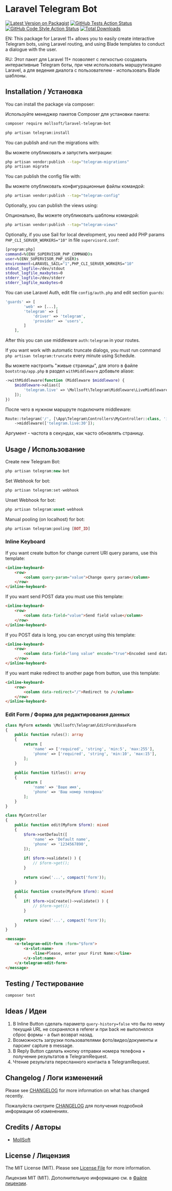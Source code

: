 # Laravel Telegram Bot

[![Latest Version on Packagist](https://img.shields.io/packagist/v/mollsoft/laravel-telegram-bot.svg?style=flat-square)](https://packagist.org/packages/mollsoft/laravel-telegram-bot)
[![GitHub Tests Action Status](https://img.shields.io/github/actions/workflow/status/mollsoft/laravel-telegram-bot/run-tests.yml?branch=main&label=tests&style=flat-square)](https://github.com/mollsoft/laravel-telegram-bot/actions?query=workflow%3Arun-tests+branch%3Amain)
[![GitHub Code Style Action Status](https://img.shields.io/github/actions/workflow/status/mollsoft/laravel-telegram-bot/fix-php-code-style-issues.yml?branch=main&label=code%20style&style=flat-square)](https://github.com/mollsoft/laravel-telegram-bot/actions?query=workflow%3A"Fix+PHP+code+style+issues"+branch%3Amain)
[![Total Downloads](https://img.shields.io/packagist/dt/mollsoft/laravel-telegram-bot.svg?style=flat-square)](https://packagist.org/packages/mollsoft/laravel-telegram-bot)

EN: This package for Laravel 11+ allows you to easily create interactive Telegram bots, using Laravel routing, and using Blade templates to conduct a dialogue with the user.

RU: Этот пакет для Laravel 11+ позволяет с легкостью создавать интерактивные Telegram боты, при чем использовать маршрутизацию Laravel, а для ведения диалога с пользователем - использовать Blade шаблоны.

## Installation / Установка

You can install the package via composer:

Используйте менеджер пакетов Composer для установки пакета:

```bash
composer require mollsoft/laravel-telegram-bot
```

```bash
php artisan telegram:install
```

You can publish and run the migrations with:

Вы можете опубликовать и запустить миграции:

```bash
php artisan vendor:publish --tag="telegram-migrations"
php artisan migrate
```

You can publish the config file with:

Вы можете опубликовать конфигурационные файлы командой:

```bash
php artisan vendor:publish --tag="telegram-config"
```

Optionally, you can publish the views using:

Опционально, Вы можете опубликовать шаблоны командой:

```bash
php artisan vendor:publish --tag="telegram-views"
```

Optionally, if you use Sail for local development, you need add PHP params `PHP_CLI_SERVER_WORKERS="10"` in file `supervisord.conf`:
```bash
[program:php]
command=%(ENV_SUPERVISOR_PHP_COMMAND)s
user=%(ENV_SUPERVISOR_PHP_USER)s
environment=LARAVEL_SAIL="1",PHP_CLI_SERVER_WORKERS="10"
stdout_logfile=/dev/stdout
stdout_logfile_maxbytes=0
stderr_logfile=/dev/stderr
stderr_logfile_maxbytes=0
```

You can use Laravel Auth, edit file `config/auth.php` and edit section `guards`:
```php
'guards' => [
        'web' => [...],
        'telegram' => [
            'driver' => 'telegram',
            'provider' => 'users',
        ]
    ],
```

After this you can use middleware `auth:telegram` in your routes.

If you want work with automatic truncate dialogs, you must run command `php artisan telegram:truncate` every minute using Schedule.

Вы можете настроить "живые страницы", для этого в файле `bootstrap/app.php` в раздел `withMiddleware` добавьте aliase:
```php
->withMiddleware(function (Middleware $middleware) {
    $middleware->alias([
        'telegram.live' => \Mollsoft\Telegram\Middleware\LiveMiddleware::class,
    ]);
})
```

После чего в нужном маршруте подключите middleware:
```php
Route::telegram('/', [\App\Telegram\Controllers\MyController::class, 'index'])
    ->middleware(['telegram.live:30']);
```

Аргумент - частота в секундах, как часто обновлять страницу.


## Usage / Использование

Create new Telegram Bot:

```php
php artisan telegram:new-bot
```


Set Webhook for bot:

```php
php artisan telegram:set-webhook
```


Unset Webhook for bot:

```php
php artisan telegram:unset-webhook
```


Manual pooling (on localhost) for bot:

```php
php artisan telegram:pooling [BOT_ID]
```


### Inline Keyboard

If you want create button for change current URI query params, use this template:

```html
<inline-keyboard>
    <row>
        <column query-param="value">Change query param</column>
    </row>
</inline-keyboard>
```

If you want send POST data you must use this template:

```html
<inline-keyboard>
    <row>
        <column data-field="value">Send field value</column>
    </row>
</inline-keyboard>
```

If you POST data is long, you can encrypt using this template:

```html
<inline-keyboard>
    <row>
        <column data-field="long value" encode="true">Encoded send data</column>
    </row>
</inline-keyboard>
```

If you want make redirect to another page from button, use this template:

```html
<inline-keyboard>
    <row>
        <column data-redirect="/">Redirect to /</column>
    </row>
</inline-keyboard>
```

### Edit Form / Форма для редактирования данных

```php
class MyForm extends \Mollsoft\Telegram\EditForm\BaseForm 
{
    public function rules(): array
    {
        return [
            'name' => ['required', 'string', 'min:5', 'max:255'],
            'phone' => ['required', 'string', 'min:10', 'max:15'],
        ];
    }
    
    public function titles(): array
    {
        return [
            'name' => 'Ваше имя',
            'phone' => 'Ваш номер телефона'
        ];
    }
}
```

```php
class MyController 
{
    public function edit(MyForm $form): mixed
    {
        $form->setDefault([
            'name' => 'Default name',
            'phone' => '1234567890',
        ]);
        
        if( $form->validate() ) {
            // $form->get();
        }
        
        return view('...', compact('form'));
    }
    
    public function create(MyForm $form): mixed
    {
        if( $form->isCreate()->validate() ) {
            // $form->get();
        }
        
        return view('...', compact('form'));
    }
}
```

```html
<message>
    <x-telegram-edit-form :form="$form">
        <x-slot:name>
            <line>Please, enter your First Name:</line>
        </x-slot:name>
    </x-telegram-edit-form>
</message>
```

## Testing / Тестирование

```bash
composer test
```

## Ideas / Идеи

1. В Inline Button сделать параметр `query-history=false` что бы по нему текущий URL не сохранялся в referer и при back не выполнялся сброс формы - а был возврат назад.
2. Возможность загрузки пользователями фото/видео/документы и парсинг capture в message.
3. В Reply Button сделать кнопку отправки номера телефона + получение результатов в TelegramRequest.
4. Чтение результата пересланного контакта в TelegramRequest.

## Changelog / Логи изменений

Please see [CHANGELOG](CHANGELOG.md) for more information on what has changed recently.

Пожалуйста смотрите [CHANGELOG](CHANGELOG.md) для получения подробной информации об изменениях.

## Credits / Авторы

- [MollSoft](https://github.com/mollsoft)

## License / Лицензия

The MIT License (MIT). Please see [License File](LICENSE.md) for more information.

Лицензия MIT (MIT). Дополнительную информацию см. в [Файле лицензии](LICENSE.md).

